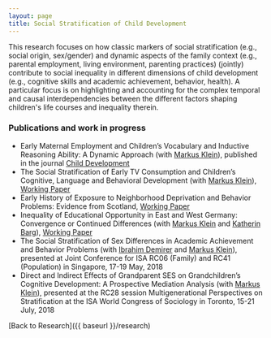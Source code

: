 ```yaml
---
layout: page
title: Social Stratification of Child Development
---
```


This research focuses on how classic markers of social stratification (e.g., social origin, sex/gender) and dynamic aspects of the family context (e.g., parental employment, living environment, parenting practices) (jointly) contribute to social inequality in different dimensions of child development (e.g., cognitive skills and academic achievement, behavior, health). A particular focus is on highlighting and accounting for the complex temporal and causal interdependencies between the different factors shaping children's life courses and inequality therein.

### Publications and work in progress
* Early Maternal Employment and Children’s Vocabulary and Inductive Reasoning Ability: A Dynamic Approach (with [Markus Klein](https://markusklein.co.uk/)), published in the journal [Child Development](http://onlinelibrary.wiley.com/doi/10.1111/cdev.12796/abstract)
* The Social Stratification of Early TV Consumption and Children’s Cognitive, Language and Behavioral Development (with [Markus Klein](https://markusklein.co.uk/)), [Working Paper](https://www.lifecoursecentre.org.au/wp-content/uploads/2018/06/2018-06-LCC-Working-Paper-Kuhhirt-Klein.pdf)
* Early History of Exposure to Neighborhood Deprivation and Behavior Problems: Evidence from Scotland, [Working Paper](https://mfr.osf.io/render?url=https://osf.io/bj3fu/?action=download%26mode=render)
* Inequality of Educational Opportunity in East and West Germany: Convergence or Continued Differences (with [Markus Klein](https://markusklein.co.uk/) and [Katherin Barg](https://socialsciences.exeter.ac.uk/education/staff/index.php?web_id=katherin_barg)), [Working Paper](https://osf.io/preprints/socarxiv/3e9ud/)
* The Social Stratification of Sex Differences in Academic Achievement and Behavior Problems (with [Ibrahim Demirer](http://www.imvr.de/index.php?page=ibrahim-demirer) and [Markus Klein](https://markusklein.co.uk/)), presented at Joint Conference for ISA RC06 (Family) and RC41 (Population) in Singapore, 17-19 May, 2018
* Direct and Indirect Effects of Grandparent SES on Grandchildren’s Cognitive Development: A Prospective Mediation Analysis (with [Markus Klein](https://markusklein.co.uk/)), presented at the RC28 session Multigenerational Perspectives on Stratification at the ISA World Congress of Sociology in Toronto, 15-21 July, 2018


[Back to Research]({{ baseurl }}/research)
